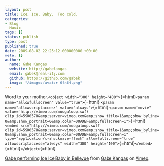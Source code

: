 ```yaml
---
layout: post
title: Ice, Ice, Baby.  Too cold.
categories:
- Blog
- Music
tags: []
status: publish
type: post
published: true
date: 2009-08-02 22:25:12.000000000 +00:00
meta: {}
author:
  name: Gabe Kangas
  website: http://gabekangas
  email: gabek@real-ity.com
  github: https://github.com/gabek
  image: "/images/avatar-64x64.png"
---
```

Word to your mother.`<object width="300" height="400">`{=html}`<param name="allowfullscreen" value="true">`{=html} `<param name="allowscriptaccess" value="always">`{=html} `<param name="movie" value="http://vimeo.com/moogaloop.swf?clip_id=5900578&amp;server=vimeo.com&amp;show_title=1&amp;show_byline=0&amp;show_portrait=0&amp;color=00ADEF&amp;fullscreen=1">`{=html} `<embed src="http://vimeo.com/moogaloop.swf?clip_id=5900578&amp;server=vimeo.com&amp;show_title=1&amp;show_byline=0&amp;show_portrait=0&amp;color=00ADEF&amp;fullscreen=1" type="application/x-shockwave-flash" allowfullscreen="true" allowscriptaccess="always" width="300" height="400">`{=html}`</embed>`{=html}`</object>`{=html}

[Gabe performing Ice Ice Baby in Bellevue](http://vimeo.com/5900578) from [Gabe Kangas](http://vimeo.com/user453505) on [Vimeo](http://vimeo.com).

